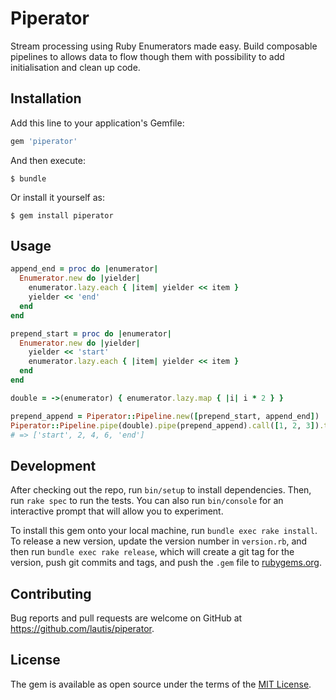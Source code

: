 # Piperator

Stream processing using Ruby Enumerators made easy. Build composable pipelines
to allows data to flow though them with possibility to add initialisation and
clean up code.

## Installation

Add this line to your application's Gemfile:

```ruby
gem 'piperator'
```

And then execute:

    $ bundle

Or install it yourself as:

    $ gem install piperator

## Usage

```ruby
append_end = proc do |enumerator|
  Enumerator.new do |yielder|
    enumerator.lazy.each { |item| yielder << item }
    yielder << 'end'
  end
end

prepend_start = proc do |enumerator|
  Enumerator.new do |yielder|
    yielder << 'start'
    enumerator.lazy.each { |item| yielder << item }
  end
end

double = ->(enumerator) { enumerator.lazy.map { |i| i * 2 } }

prepend_append = Piperator::Pipeline.new([prepend_start, append_end])
Piperator::Pipeline.pipe(double).pipe(prepend_append).call([1, 2, 3]).to_a
# => ['start', 2, 4, 6, 'end']
```

## Development

After checking out the repo, run `bin/setup` to install dependencies. Then, run `rake spec` to run the tests. You can also run `bin/console` for an interactive prompt that will allow you to experiment.

To install this gem onto your local machine, run `bundle exec rake install`. To release a new version, update the version number in `version.rb`, and then run `bundle exec rake release`, which will create a git tag for the version, push git commits and tags, and push the `.gem` file to [rubygems.org](https://rubygems.org).

## Contributing

Bug reports and pull requests are welcome on GitHub at https://github.com/lautis/piperator.

## License

The gem is available as open source under the terms of the [MIT License](http://opensource.org/licenses/MIT).

